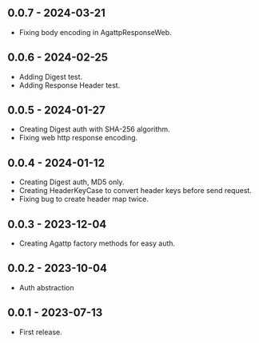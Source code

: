 ## 0.0.7 - 2024-03-21

* Fixing body encoding in AgattpResponseWeb.

## 0.0.6 - 2024-02-25

* Adding Digest test.
* Adding Response Header test.

## 0.0.5 - 2024-01-27

* Creating Digest auth with SHA-256 algorithm.
* Fixing web http response encoding.

## 0.0.4 - 2024-01-12

* Creating Digest auth, MD5 only.
* Creating HeaderKeyCase to convert header keys before send request.
* Fixing bug to create header map twice.

## 0.0.3 - 2023-12-04

* Creating Agattp factory methods for easy auth.

## 0.0.2 - 2023-10-04

* Auth abstraction

## 0.0.1 - 2023-07-13

* First release.
